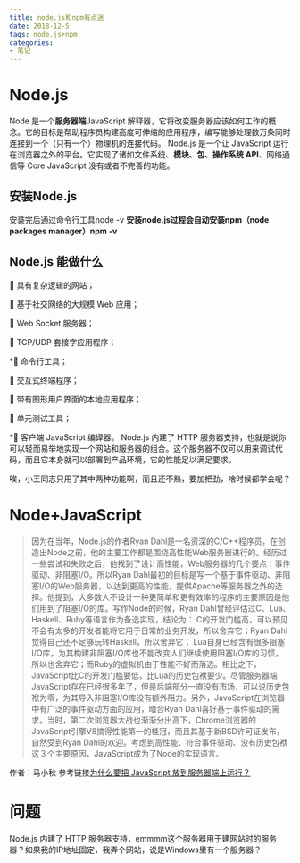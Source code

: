 ```yaml
---
title: node.js和npm有点迷
date: 2018-12-5
tags: node.js+npm
categories:
- 笔记 
---
```

# Node.js
Node 是一个**服务器端**JavaScript 解释器，它将改变服务器应该如何工作的概念。它的目标是帮助程序员构建高度可伸缩的应用程序，编写能够处理数万条同时连接到一个（只有一个）物理机的连接代码。
Node.js 是一个让 JavaScript 运行在浏览器之外的平台。它实现了诸如文件系统、**模块、包、操作系统 API**、网络通信等 Core JavaScript 没有或者不完善的功能。
## 安装Node.js
安装完后通过命令行工具node -v
**安装node.js过程会自动安装npm（node packages manager）npm -v**
## Node.js 能做什么
  具有复杂逻辑的网站；

  基于社交网络的大规模 Web 应用；

  Web Socket 服务器；

  TCP/UDP 套接字应用程序；

* 命令行工具；

  交互式终端程序；

  带有图形用户界面的本地应用程序；

  单元测试工具；

* 客户端 JavaScript 编译器。
Node.js 内建了 HTTP 服务器支持，也就是说你可以轻而易举地实现一个网站和服务器的组合。这个服务器不仅可以用来调试代码，而且它本身就可以部署到产品环境，它的性能足以满足要求。

唉，小王同志只用了其中两种功能啊，而且还不熟，要加把劲，啥时候都学会呢？
# Node+JavaScript
>因为在当年，Node.js的作者Ryan Dahl是一名资深的C/C++程序员，在创造出Node之前，他的主要工作都是围绕高性能Web服务器进行的。经历过一些尝试和失败之后，他找到了设计高性能，Web服务器的几个要点：事件驱动、非阻塞I/O。所以Ryan Dahl最初的目标是写一个基于事件驱动、非阻塞I/O的Web服务器，以达到更高的性能，提供Apache等服务器之外的选择。他提到，大多数人不设计一种更简单和更有效率的程序的主要原因是他们用到了阻塞I/O的库。写作Node的时候，Ryan Dahl曾经评估过C、Lua、Haskell、Ruby等语言作为备选实现，结论为：
C的开发门槛高，可以预见不会有太多的开发者能将它用于日常的业务开发，所以舍弃它；Ryan Dahl觉得自己还不足够玩转Haskell，所以舍弃它；
Lua自身已经含有很多阻塞I/O库，为其构建非阻塞I/O库也不能改变人们继续使用阻塞I/O库的习惯，所以也舍弃它；而Ruby的虚拟机由于性能不好而落选。相比之下，JavaScript比C的开发门槛要低，比Lua的历史包袱要少。尽管服务器端JavaScript存在已经很多年了，但是后端部分一直没有市场，可以说历史包袱为零，为其导入非阻塞I/O库没有额外阻力。另外，JavaScript在浏览器中有广泛的事件驱动方面的应用，暗合Ryan Dahl喜好基于事件驱动的需求。当时，第二次浏览器大战也渐渐分出高下，Chrome浏览器的JavaScript引擎V8摘得性能第一的桂冠，而且其基于新BSD许可证发布，自然受到Ryan Dahl的欢迎。考虑到高性能、符合事件驱动、没有历史包袱这３个主要原因，JavaScript成为了Node的实现语言。

作者：马小秋
参考链接[为什么要把 JavaScript 放到服务器端上运行？](https://www.zhihu.com/question/270826658)
# 问题
 Node.js 内建了 HTTP 服务器支持，emmmm这个服务器用于建网站时的服务器？如果我的IP地址固定，我弄个网站，说是Windows里有一个服务器？






